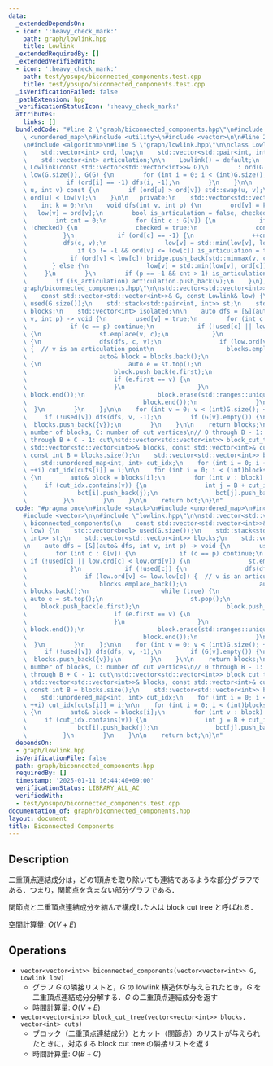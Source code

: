 ```yaml
---
data:
  _extendedDependsOn:
  - icon: ':heavy_check_mark:'
    path: graph/lowlink.hpp
    title: Lowlink
  _extendedRequiredBy: []
  _extendedVerifiedWith:
  - icon: ':heavy_check_mark:'
    path: test/yosupo/biconnected_components.test.cpp
    title: test/yosupo/biconnected_components.test.cpp
  _isVerificationFailed: false
  _pathExtension: hpp
  _verificationStatusIcon: ':heavy_check_mark:'
  attributes:
    links: []
  bundledCode: "#line 2 \"graph/biconnected_components.hpp\"\n#include <stack>\n#include\
    \ <unordered_map>\n#include <utility>\n#include <vector>\n\n#line 2 \"graph/lowlink.hpp\"\
    \n#include <algorithm>\n#line 5 \"graph/lowlink.hpp\"\n\nclass Lowlink {\n   public:\n\
    \    std::vector<int> ord, low;\n    std::vector<std::pair<int, int>> bridge;\n\
    \    std::vector<int> articulation;\n\n    Lowlink() = default;\n    explicit\
    \ Lowlink(const std::vector<std::vector<int>>& G)\n        : ord(G.size(), -1),\
    \ low(G.size()), G(G) {\n        for (int i = 0; i < (int)G.size(); ++i) {\n \
    \           if (ord[i] == -1) dfs(i, -1);\n        }\n    }\n\n    bool is_bridge(int\
    \ u, int v) const {\n        if (ord[u] > ord[v]) std::swap(u, v);\n        return\
    \ ord[u] < low[v];\n    }\n\n   private:\n    std::vector<std::vector<int>> G;\n\
    \    int k = 0;\n\n    void dfs(int v, int p) {\n        ord[v] = k++;\n     \
    \   low[v] = ord[v];\n        bool is_articulation = false, checked = false;\n\
    \        int cnt = 0;\n        for (int c : G[v]) {\n            if (c == p &&\
    \ !checked) {\n                checked = true;\n                continue;\n  \
    \          }\n            if (ord[c] == -1) {\n                ++cnt;\n      \
    \          dfs(c, v);\n                low[v] = std::min(low[v], low[c]);\n  \
    \              if (p != -1 && ord[v] <= low[c]) is_articulation = true;\n    \
    \            if (ord[v] < low[c]) bridge.push_back(std::minmax(v, c));\n     \
    \       } else {\n                low[v] = std::min(low[v], ord[c]);\n       \
    \     }\n        }\n        if (p == -1 && cnt > 1) is_articulation = true;\n\
    \        if (is_articulation) articulation.push_back(v);\n    }\n};\n#line 8 \"\
    graph/biconnected_components.hpp\"\n\nstd::vector<std::vector<int>> biconnected_components(\n\
    \    const std::vector<std::vector<int>>& G, const Lowlink& low) {\n    std::vector<bool>\
    \ used(G.size());\n    std::stack<std::pair<int, int>> st;\n    std::vector<std::vector<int>>\
    \ blocks;\n    std::vector<int> isolated;\n\n    auto dfs = [&](auto& dfs, int\
    \ v, int p) -> void {\n        used[v] = true;\n        for (int c : G[v]) {\n\
    \            if (c == p) continue;\n            if (!used[c] || low.ord[c] < low.ord[v])\
    \ {\n                st.emplace(v, c);\n            }\n            if (!used[c])\
    \ {\n                dfs(dfs, c, v);\n                if (low.ord[v] <= low.low[c])\
    \ {  // v is an articulation point\n                    blocks.emplace_back();\n\
    \                    auto& block = blocks.back();\n                    while (true)\
    \ {\n                        auto e = st.top();\n                        st.pop();\n\
    \                        block.push_back(e.first);\n                        block.push_back(e.second);\n\
    \                        if (e.first == v) {\n                            break;\n\
    \                        }\n                    }\n                    std::sort(block.begin(),\
    \ block.end());\n                    block.erase(std::ranges::unique(block).begin(),\n\
    \                                block.end());\n                }\n          \
    \  }\n        }\n    };\n\n    for (int v = 0; v < (int)G.size(); ++v) {\n   \
    \     if (!used[v]) dfs(dfs, v, -1);\n        if (G[v].empty()) {\n          \
    \  blocks.push_back({v});\n        }\n    }\n\n    return blocks;\n}\n\n// B:\
    \ number of blocks, C: number of cut vertices\n// 0 through B - 1: block\n// B\
    \ through B + C - 1: cut\nstd::vector<std::vector<int>> block_cut_tree(\n    const\
    \ std::vector<std::vector<int>>& blocks, const std::vector<int>& cuts) {\n   \
    \ const int B = blocks.size();\n    std::vector<std::vector<int>> bct(B + (int)cuts.size());\n\
    \    std::unordered_map<int, int> cut_idx;\n    for (int i = 0; i < (int)cuts.size();\
    \ ++i) cut_idx[cuts[i]] = i;\n\n    for (int i = 0; i < (int)blocks.size(); ++i)\
    \ {\n        auto& block = blocks[i];\n        for (int v : block) {\n       \
    \     if (cut_idx.contains(v)) {\n                int j = B + cut_idx[v];\n  \
    \              bct[i].push_back(j);\n                bct[j].push_back(i);\n  \
    \          }\n        }\n    }\n\n    return bct;\n}\n"
  code: "#pragma once\n#include <stack>\n#include <unordered_map>\n#include <utility>\n\
    #include <vector>\n\n#include \"lowlink.hpp\"\n\nstd::vector<std::vector<int>>\
    \ biconnected_components(\n    const std::vector<std::vector<int>>& G, const Lowlink&\
    \ low) {\n    std::vector<bool> used(G.size());\n    std::stack<std::pair<int,\
    \ int>> st;\n    std::vector<std::vector<int>> blocks;\n    std::vector<int> isolated;\n\
    \n    auto dfs = [&](auto& dfs, int v, int p) -> void {\n        used[v] = true;\n\
    \        for (int c : G[v]) {\n            if (c == p) continue;\n           \
    \ if (!used[c] || low.ord[c] < low.ord[v]) {\n                st.emplace(v, c);\n\
    \            }\n            if (!used[c]) {\n                dfs(dfs, c, v);\n\
    \                if (low.ord[v] <= low.low[c]) {  // v is an articulation point\n\
    \                    blocks.emplace_back();\n                    auto& block =\
    \ blocks.back();\n                    while (true) {\n                       \
    \ auto e = st.top();\n                        st.pop();\n                    \
    \    block.push_back(e.first);\n                        block.push_back(e.second);\n\
    \                        if (e.first == v) {\n                            break;\n\
    \                        }\n                    }\n                    std::sort(block.begin(),\
    \ block.end());\n                    block.erase(std::ranges::unique(block).begin(),\n\
    \                                block.end());\n                }\n          \
    \  }\n        }\n    };\n\n    for (int v = 0; v < (int)G.size(); ++v) {\n   \
    \     if (!used[v]) dfs(dfs, v, -1);\n        if (G[v].empty()) {\n          \
    \  blocks.push_back({v});\n        }\n    }\n\n    return blocks;\n}\n\n// B:\
    \ number of blocks, C: number of cut vertices\n// 0 through B - 1: block\n// B\
    \ through B + C - 1: cut\nstd::vector<std::vector<int>> block_cut_tree(\n    const\
    \ std::vector<std::vector<int>>& blocks, const std::vector<int>& cuts) {\n   \
    \ const int B = blocks.size();\n    std::vector<std::vector<int>> bct(B + (int)cuts.size());\n\
    \    std::unordered_map<int, int> cut_idx;\n    for (int i = 0; i < (int)cuts.size();\
    \ ++i) cut_idx[cuts[i]] = i;\n\n    for (int i = 0; i < (int)blocks.size(); ++i)\
    \ {\n        auto& block = blocks[i];\n        for (int v : block) {\n       \
    \     if (cut_idx.contains(v)) {\n                int j = B + cut_idx[v];\n  \
    \              bct[i].push_back(j);\n                bct[j].push_back(i);\n  \
    \          }\n        }\n    }\n\n    return bct;\n}\n"
  dependsOn:
  - graph/lowlink.hpp
  isVerificationFile: false
  path: graph/biconnected_components.hpp
  requiredBy: []
  timestamp: '2025-01-11 16:44:40+09:00'
  verificationStatus: LIBRARY_ALL_AC
  verifiedWith:
  - test/yosupo/biconnected_components.test.cpp
documentation_of: graph/biconnected_components.hpp
layout: document
title: Biconnected Components
---
```


## Description

二重頂点連結成分は，どの1頂点を取り除いても連結であるような部分グラフである．つまり，関節点を含まない部分グラフである．

関節点と二重頂点連結成分を結んで構成した木は block cut tree と呼ばれる．

空間計算量: $O(V + E)$

## Operations

- `vector<vector<int>> biconnected_components(vector<vector<int>> G, Lowlink low)`
    - グラフ $G$ の隣接リストと，$G$ の lowlink 構造体が与えられたとき，$G$ を二重頂点連結成分分解する．$G$ の二重頂点連結成分を返す
    - 時間計算量: $O(V + E)$
- `vector<vector<int>> block_cut_tree(vector<vector<int>> blocks, vector<int> cuts)`
    - ブロック（二重頂点連結成分）とカット（関節点）のリストが与えられたときに，対応する block cut tree の隣接リストを返す
    - 時間計算量: $O(B + C)$

